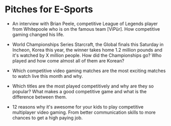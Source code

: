 # Pitches for E-Sports

- An interview with Brian Peele, competitive League of Legends player from Whitepoole who is on the famous team [ViPür]. How competitive gaming changed his life.

- World Championships Series Starcraft, the Global finals this Saturday in Incheon, Korea this year, the winner takes home 1.2 million pounds and it's watched by X million people. How did the Championships go? Who played and how come almost all of them are Korean?

- Which competitive video gaming matches are the most exciting matches to watch live this month and why.

- Which titles are the most played competitively and why are they so popular? What makes a good competitive game and what is the difference between them.

- 12 reasons why it's awesome for your kids to play competitive multiplayer video gaming. From better communication skills to more chances to get a high paying job.
